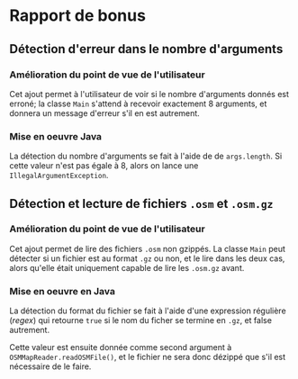 # Rapport de bonus

## Détection d'erreur dans le nombre d'arguments

### Amélioration du point de vue de l'utilisateur
Cet ajout permet à l'utilisateur de voir si le nombre d'arguments donnés est erroné; la classe `Main` s'attend à recevoir exactement 8 arguments, et donnera un message d'erreur s'il en est autrement.

### Mise en oeuvre Java
La détection du nombre d'arguments se fait à l'aide de de `args.length`. Si cette valeur n'est pas égale à 8, alors on lance une `IllegalArgumentException`.

## Détection et lecture de fichiers `.osm` et `.osm.gz`

### Amélioration du point de vue de l'utilisateur
Cet ajout permet de lire des fichiers `.osm` non gzippés. La classe `Main` peut détecter si un fichier est au format `.gz` ou non, et le lire dans les deux cas, alors qu'elle était uniquement capable de lire les `.osm.gz` avant.

### Mise en oeuvre en Java
La détection du format du fichier se fait à l'aide d'une expression régulière (*regex*) qui retourne `true` si le nom du ficher se termine en `.gz`, et false autrement. 

Cette valeur est ensuite donnée comme second argument à `OSMMapReader.readOSMFile()`, et le fichier ne sera donc dézippé que s'il est nécessaire de le faire.

